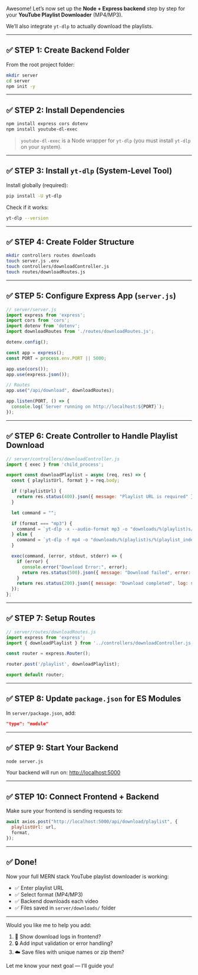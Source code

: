 Awesome! Let’s now set up the **Node + Express backend** step by step for your **YouTube Playlist Downloader** (MP4/MP3).

We’ll also integrate `yt-dlp` to actually download the playlists.

---

## ✅ STEP 1: Create Backend Folder

From the root project folder:

```bash
mkdir server
cd server
npm init -y
```

---

## ✅ STEP 2: Install Dependencies

```bash
npm install express cors dotenv
npm install youtube-dl-exec
```

> `youtube-dl-exec` is a Node wrapper for `yt-dlp` (you must install `yt-dlp` on your system).

---

## ✅ STEP 3: Install `yt-dlp` (System-Level Tool)

Install globally (required):

```bash
pip install -U yt-dlp
```

Check if it works:

```bash
yt-dlp --version
```

---

## ✅ STEP 4: Create Folder Structure

```bash
mkdir controllers routes downloads
touch server.js .env
touch controllers/downloadController.js
touch routes/downloadRoutes.js
```

---

## ✅ STEP 5: Configure Express App (`server.js`)

```js
// server/server.js
import express from 'express';
import cors from 'cors';
import dotenv from 'dotenv';
import downloadRoutes from './routes/downloadRoutes.js';

dotenv.config();

const app = express();
const PORT = process.env.PORT || 5000;

app.use(cors());
app.use(express.json());

// Routes
app.use("/api/download", downloadRoutes);

app.listen(PORT, () => {
  console.log(`Server running on http://localhost:${PORT}`);
});
```

---

## ✅ STEP 6: Create Controller to Handle Playlist Download

```js
// server/controllers/downloadController.js
import { exec } from 'child_process';

export const downloadPlaylist = async (req, res) => {
  const { playlistUrl, format } = req.body;

  if (!playlistUrl) {
    return res.status(400).json({ message: "Playlist URL is required" });
  }

  let command = "";

  if (format === "mp3") {
    command = `yt-dlp -x --audio-format mp3 -o "downloads/%(playlist)s/%(playlist_index)s - %(title)s.%(ext)s" "${playlistUrl}"`;
  } else {
    command = `yt-dlp -f mp4 -o "downloads/%(playlist)s/%(playlist_index)s - %(title)s.%(ext)s" "${playlistUrl}"`;
  }

  exec(command, (error, stdout, stderr) => {
    if (error) {
      console.error("Download Error:", error);
      return res.status(500).json({ message: "Download failed", error: stderr });
    }
    return res.status(200).json({ message: "Download completed", log: stdout });
  });
};
```

---

## ✅ STEP 7: Setup Routes

```js
// server/routes/downloadRoutes.js
import express from 'express';
import { downloadPlaylist } from '../controllers/downloadController.js';

const router = express.Router();

router.post('/playlist', downloadPlaylist);

export default router;
```

---

## ✅ STEP 8: Update `package.json` for ES Modules

In `server/package.json`, add:

```json
"type": "module"
```

---

## ✅ STEP 9: Start Your Backend

```bash
node server.js
```

Your backend will run on: [http://localhost:5000](http://localhost:5000)

---

## ✅ STEP 10: Connect Frontend + Backend

Make sure your frontend is sending requests to:

```js
await axios.post("http://localhost:5000/api/download/playlist", {
  playlistUrl: url,
  format,
});
```

---

## ✅ Done!

Now your full MERN stack YouTube playlist downloader is working:

* ✅ Enter playlist URL
* ✅ Select format (MP4/MP3)
* ✅ Backend downloads each video
* ✅ Files saved in `server/downloads/` folder

---

Would you like me to help you add:

1. 🧾 Show download logs in frontend?
2. 🔒 Add input validation or error handling?
3. ☁️ Save files with unique names or zip them?

Let me know your next goal — I’ll guide you!
